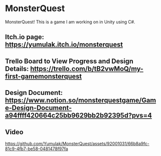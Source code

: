 # MonsterQuest
MonsterQuest! This is a game I am working on in Unity using C#. 
## Itch.io page: https://yumulak.itch.io/monsterquest
## Trello Board to View Progress and Design Details: https://trello.com/b/tB2vwMoQ/my-first-gamemonsterquest
## Design Document: https://www.notion.so/monsterquestgame/Game-Design-Document-a94ffff420664c25bb9629bb2b92395d?pvs=4

## Video




https://github.com/Yumulak/MonsterQuest/assets/92001031/66b8a9fc-81c9-4fb7-be58-0481478f97fa



